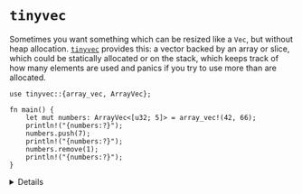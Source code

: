 # `tinyvec`

Sometimes you want something which can be resized like a `Vec`, but without heap allocation.
[`tinyvec`][1] provides this: a vector backed by an array or slice, which could be statically
allocated or on the stack, which keeps track of how many elements are used and panics if you try to
use more than are allocated.

```rust,editable,compile_fail
use tinyvec::{array_vec, ArrayVec};

fn main() {
    let mut numbers: ArrayVec<[u32; 5]> = array_vec!(42, 66);
    println!("{numbers:?}");
    numbers.push(7);
    println!("{numbers:?}");
    numbers.remove(1);
    println!("{numbers:?}");
}
```

<details>

* `tinyvec` requires that the element type implement `Default` for initialisation.

</details>

[1]: https://crates.io/crates/tinyvec
